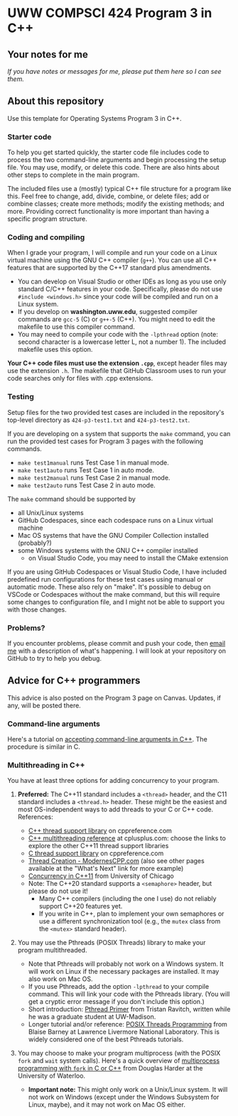 # UWW COMPSCI 424 Program 3 in C++

## Your notes for me

*If you have notes or messages for me, please put them here so I can see them.*

## About this repository

Use this template for Operating Systems Program 3 in C++.

### Starter code

To help you get started quickly, the starter code file includes code to process the two command-line arguments and begin processing the setup file. You may use, modify, or delete this code. There are also hints about other steps to complete in the main program.

The included files use a (mostly) typical C++ file structure for a program like this. Feel free to change, add, divide, combine, or delete files; add or combine classes; create more methods; modify the existing methods; and more. Providing correct functionality is more important than having a specific program structure.

### Coding and compiling

When I grade your program, I will compile and run your code on a Linux virtual machine using the GNU C++ compiler (`g++`). You can use all C++ features that are supported by the C++17 standard plus amendments. 
* You can develop on Visual Studio or other IDEs as long as you use only standard C/C++ features in your code. Specifically, please do not use `#include <windows.h>` since your code will be compiled and run on a Linux system.
* If you develop on **washington.uww.edu**, suggested compiler commands are `gcc-5` (C) or `g++-5` (C++). You might need to edit the makefile to use this compiler command.
* You may need to compile your code with the `-lpthread` option (note: second character is a lowercase letter L, not a number 1). The included makefile uses this option.

**Your C++ code files must use the extension `.cpp`**, except header files may use the extension `.h`. The makefile that GitHub Classroom uses to run your code searches only for files with .cpp extensions.

### Testing

Setup files for the two provided test cases are included in the repository's top-level directory as `424-p3-test1.txt` and `424-p3-test2.txt`. 

If you are developing on a system that supports the `make` command, you can run the provided test cases for Program 3 pages with the following commands.

* `make test1manual` runs Test Case 1 in manual mode.
* `make test1auto` runs Test Case 1 in auto mode.
* `make test2manual` runs Test Case 2 in manual mode.
* `make test2auto` runs Test Case 2 in auto mode.

The `make` command should be supported by
* all Unix/Linux systems
* GitHub Codespaces, since each codespace runs on a Linux virtual machine
* Mac OS systems that have the GNU Compiler Collection installed (probably?)
* some Windows systems with the GNU C++ compiler installed
    - on Visual Studio Code, you may need to install the CMake extension

If you are using GitHub Codespaces or Visual Studio Code, I have included predefined run configurations for these test cases using manual or automatic mode. These also rely on "make". It's possible to debug on VSCode or Codespaces without the make command, but this will require some changes to configuration file, and I might not be able to support you with those changes.

### Problems?

If you encounter problems, please commit and push your code, then [email me](osterz@uww.edu) with a description of what's happening. I will look at your repository on GitHub to try to help you debug.


## Advice for C++ programmers

This advice is also posted on the Program 3 page on Canvas. Updates, if any, will be posted there.


### Command-line arguments

Here's a tutorial on [accepting command-line arguments in C++](https://www.site.uottawa.ca/~lucia/courses/2131-05/labs/Lab3/CommandLineArguments.html). The procedure is similar in C.


### Multithreading in C++

You have at least three options for adding concurrency to your program.

1. **Preferred:** The C++11 standard includes a `<thread>` header, and the C11 standard includes a `<thread.h>` header. These might be the easiest and most OS-independent ways to add threads to your C or C++ code. References:
    * [C++ thread support library](https://en.cppreference.com/w/cpp/thread) on cppreference.com
    * [C++ multithreading reference](http://www.cplusplus.com/reference/multithreading/) at cplusplus.com: choose the links to explore the other C++11 thread support libraries
    * [C thread support library](https://en.cppreference.com/w/c/thread) on cppreference.com
    * [Thread Creation - ModernesCPP.com](https://www.modernescpp.com/index.php/thread-creation) (also see other pages available at the "What's Next" link for more example)
    * [Concurrency in C++11](https://www.classes.cs.uchicago.edu/archive/2013/spring/12300-1/labs/lab6/) from University of Chicago
    * Note: The C++20 standard supports a `<semaphore>` header, but please do not use it!
        - Many C++ compilers (including the one I use) do not reliably support C++20 features yet.
        - If you write in C++, plan to implement your own semaphores or use a different synchronization tool (e.g., the `mutex` class from the `<mutex>` standard header).

2. You may use the Pthreads (POSIX Threads) library to make your program multithreaded.

    * Note that Pthreads will probably not work on a Windows system. It will work on Linux if the necessary packages are installed. It may also work on Mac OS.
    * If you use Pthreads, add the option `-lpthread` to your compile command. This will link your code with the Pthreads library. (You will get a cryptic error message if you don't include this option.)
    * Short introduction: [Pthread Primer](http://pages.cs.wisc.edu/~travitch/pthreads_primer.html) from Tristan Ravitch, written while he was a graduate student at UW-Madison.
    * Longer tutorial and/or reference: [POSIX Threads Programming](https://hpc-tutorials.llnl.gov/posix/) from Blaise Barney at Lawrence Livermore National Laboratory. This is widely considered one of the best Pthreads tutorials.

3. You may choose to make your program multiprocess (with the POSIX `fork` and `wait` system calls). Here's a quick overview of [multiprocess programming with `fork` in C or C++](https://ece.uwaterloo.ca/~dwharder/icsrts/Tutorials/fork_exec/) from Douglas Harder at the University of Waterloo.
    * **Important note:** This might only work on a Unix/Linux system. It will not work on Windows (except under the Windows Subsystem for Linux, maybe), and it may not work on Mac OS either.
